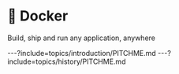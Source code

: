 # :whale: Docker

Build, ship and run any application, anywhere

---?include=topics/introduction/PITCHME.md
---?include=topics/history/PITCHME.md
